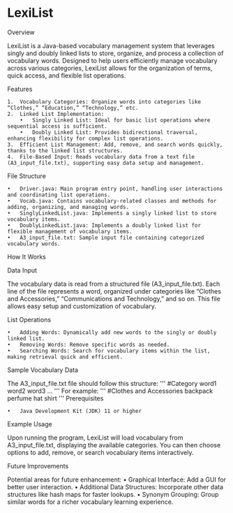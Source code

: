 # LexiList
Overview

LexiList is a Java-based vocabulary management system that leverages singly and doubly linked lists to store, organize, and process a collection of vocabulary words. Designed to help users efficiently manage vocabulary across various categories, LexiList allows for the organization of terms, quick access, and flexible list operations.

Features

	1.	Vocabulary Categories: Organize words into categories like “Clothes,” “Education,” “Technology,” etc.
	2.	Linked List Implementation:
		•	Singly Linked List: Ideal for basic list operations where sequential access is sufficient.
		•	Doubly Linked List: Provides bidirectional traversal, enhancing flexibility for complex list operations.
	3.	Efficient List Management: Add, remove, and search words quickly, thanks to the linked list structures.
	4.	File-Based Input: Reads vocabulary data from a text file (A3_input_file.txt), supporting easy data setup and management.

File Structure

	•	Driver.java: Main program entry point, handling user interactions and coordinating list operations.
	•	Vocab.java: Contains vocabulary-related classes and methods for adding, organizing, and managing words.
	•	SinglyLinkedList.java: Implements a singly linked list to store vocabulary items.
	•	DoublyLinkedList.java: Implements a doubly linked list for flexible management of vocabulary items.
	•	A3_input_file.txt: Sample input file containing categorized vocabulary words.

How It Works

Data Input

The vocabulary data is read from a structured file (A3_input_file.txt). Each line of the file represents a word, organized under categories like “Clothes and Accessories,” “Communications and Technology,” and so on. This file allows easy setup and customization of vocabulary.

List Operations

	•	Adding Words: Dynamically add new words to the singly or doubly linked list.
	•	Removing Words: Remove specific words as needed.
	•	Searching Words: Search for vocabulary items within the list, making retrieval quick and efficient.

Sample Vocabulary Data

The A3_input_file.txt file should follow this structure:
'''
#Category
word1
word2
word3
...
'''
For example:
'''
#Clothes and Accessories
backpack
perfume
hat
shirt
'''
Prerequisites

	•	Java Development Kit (JDK) 11 or higher
Example Usage

Upon running the program, LexiList will load vocabulary from A3_input_file.txt, displaying the available categories. You can then choose options to add, remove, or search vocabulary items interactively.

Future Improvements

Potential areas for future enhancement:
	•	Graphical Interface: Add a GUI for better user interaction.
	•	Additional Data Structures: Incorporate other data structures like hash maps for faster lookups.
	•	Synonym Grouping: Group similar words for a richer vocabulary learning experience.
